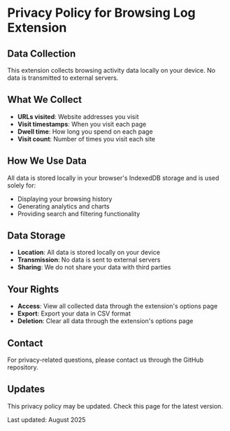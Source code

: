 # Privacy Policy for Browsing Log Extension

## Data Collection

This extension collects browsing activity data locally on your device. No data is transmitted to external servers.

## What We Collect

- **URLs visited**: Website addresses you visit
- **Visit timestamps**: When you visit each page
- **Dwell time**: How long you spend on each page
- **Visit count**: Number of times you visit each site

## How We Use Data

All data is stored locally in your browser's IndexedDB storage and is used solely for:
- Displaying your browsing history
- Generating analytics and charts
- Providing search and filtering functionality

## Data Storage

- **Location**: All data is stored locally on your device
- **Transmission**: No data is sent to external servers
- **Sharing**: We do not share your data with third parties

## Your Rights

- **Access**: View all collected data through the extension's options page
- **Export**: Export your data in CSV format
- **Deletion**: Clear all data through the extension's options page

## Contact

For privacy-related questions, please contact us through the GitHub repository.

## Updates

This privacy policy may be updated. Check this page for the latest version.

Last updated: August 2025
